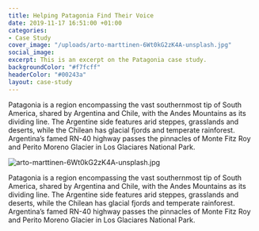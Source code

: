 ```yaml
---
title: Helping Patagonia Find Their Voice
date: 2019-11-17 16:51:00 +01:00
categories:
- Case Study
cover_image: "/uploads/arto-marttinen-6Wt0kG2zK4A-unsplash.jpg"
social_image: 
excerpt: This is an excerpt on the Patagonia case study.
backgroundColor: "#f7fcff"
headerColor: "#00243a"
layout: case-study
---
```


Patagonia is a region encompassing the vast southernmost tip of South America, shared by Argentina and Chile, with the Andes Mountains as its dividing line. The Argentine side features arid steppes, grasslands and deserts, while the Chilean has glacial fjords and temperate rainforest. Argentina’s famed RN-40 highway passes the pinnacles of Monte Fitz Roy and Perito Moreno Glacier in Los Glaciares National Park.

![arto-marttinen-6Wt0kG2zK4A-unsplash.jpg](/uploads/arto-marttinen-6Wt0kG2zK4A-unsplash.jpg)

Patagonia is a region encompassing the vast southernmost tip of South America, shared by Argentina and Chile, with the Andes Mountains as its dividing line. The Argentine side features arid steppes, grasslands and deserts, while the Chilean has glacial fjords and temperate rainforest. Argentina’s famed RN-40 highway passes the pinnacles of Monte Fitz Roy and Perito Moreno Glacier in Los Glaciares National Park.